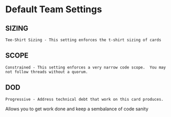 # Default Team Settings

## SIZING

    Tee-Shirt Sizing - This setting enforces the t-shirt sizing of cards

## SCOPE
    Constrained - This setting enforces a very narrow code scope.  You may not follow threads without a quorum.

## DOD

    Progressive - Address technical debt that work on this card produces.
     
Allows you to get work done and keep a sembalance of code sanity  
